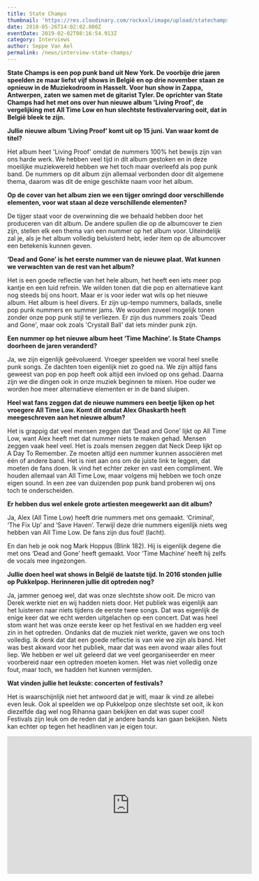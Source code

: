 ```yaml
---
title: State Champs
thumbnail: 'https://res.cloudinary.com/rockxxl/image/upload/statechamps-1437156640.jpg'
date: 2018-05-26T14:02:02.000Z
eventDate: 2019-02-02T08:16:54.913Z
category: Interviews
author: Seppe Van Ael
permalink: /news/interview-state-champs/
---
```

**State Champs is een pop punk band uit New York. De voorbije drie jaren speelden ze maar liefst vijf shows in België en op drie november staan ze opnieuw in de Muziekodroom in Hasselt. Voor hun show in Zappa, Antwerpen, zaten we samen met de gitarist Tyler. De oprichter van State Champs had het met ons over hun nieuwe album 'Living Proof', de vergelijking met All Time Low en hun slechtste festivalervaring ooit, dat in België bleek te zijn.**

**Jullie nieuwe album ‘Living Proof’ komt uit op 15 juni. Van waar komt de titel?**

Het album heet 'Living Proof' omdat de nummers 100% het bewijs zijn van ons harde werk. We hebben veel tijd in dit album gestoken en in deze moeilijke muziekwereld hebben we het toch maar overleefd als pop punk band. De nummers op dit album zijn allemaal verbonden door dit algemene thema, daarom was dit de enige geschikte naam voor het album.

**Op de cover van het album zien we een tijger omringd door verschillende elementen, voor wat staan al deze verschillende elementen?**

De tijger staat voor de overwinning die we behaald hebben door het produceren van dit album. De andere spullen die op de albumcover te zien zijn, stellen elk een thema van een nummer op het album voor. Uiteindelijk zal je, als je het album volledig beluisterd hebt, ieder item op de albumcover een betekenis kunnen geven.

**‘Dead and Gone’ is het eerste nummer van de nieuwe plaat. Wat kunnen we verwachten van de rest van het album?**

Het is een goede reflectie van het hele album, het heeft een iets meer pop kantje en een luid refrein. We wilden tonen dat die pop en alternatieve kant nog steeds bij ons hoort. Maar er is voor ieder wat wils op het nieuwe album. Het album is heel divers. Er zijn up-tempo nummers, ballads, snelle pop punk nummers en summer jams. We wouden zoveel mogelijk tonen zonder onze pop punk stijl te verliezen. Er zijn dus nummers zoals 'Dead and Gone', maar ook zoals 'Crystall Ball' dat iets minder punk zijn.

**Een nummer op het nieuwe album heet ‘Time Machine’. Is State Champs doorheen de jaren veranderd?**

Ja, we zijn eigenlijk geëvolueerd. Vroeger speelden we vooral heel snelle punk songs. Ze dachten toen eigenlijk niet zo goed na. We zijn altijd fans geweest van pop en pop heeft ook altijd een invloed op ons gehad. Daarna zijn we die dingen ook in onze muziek beginnen te mixen. Hoe ouder we worden hoe meer alternatieve elementen er in de band sluipen.

**Heel wat fans zeggen dat de nieuwe nummers een beetje lijken op het vroegere All Time Low. Komt dit omdat Alex Ghaskarth heeft meegeschreven aan het nieuwe album?**

Het is grappig dat veel mensen zeggen dat ‘Dead and Gone’ lijkt op All Time Low, want Alex heeft met dat nummer niets te maken gehad. Mensen zeggen vaak heel veel. Het is zoals mensen zeggen dat Neck Deep lijkt op A Day To Remember. Ze moeten altijd een nummer kunnen associëren met één of andere band. Het is niet aan ons om de juiste link te leggen, dat moeten de fans doen. Ik vind het echter zeker en vast een compliment. We houden allemaal van All Time Low, maar volgens mij hebben we toch onze eigen sound. In een zee van duizenden pop punk band proberen wij ons toch te onderscheiden.

**Er hebben dus wel enkele grote artiesten meegewerkt aan dit album?**

Ja, Alex (All Time Low) heeft drie nummers met ons gemaakt. ‘Criminal’, ‘The Fix Up’ and ‘Save Haven’. Terwijl deze drie nummers eigenlijk niets weg hebben van All Time Low. De fans zijn dus fout! (lacht).

En dan heb je ook nog Mark Hoppus (Blink 182). Hij is eigenlijk degene die met ons ‘Dead and Gone’ heeft gemaakt. Voor ‘Time Machine’ heeft hij zelfs de vocals mee ingezongen.

**Jullie doen heel wat shows in België de laatste tijd. In 2016 stonden jullie op Pukkelpop. Herinneren jullie dit optreden nog?**

Ja, jammer genoeg wel, dat was onze slechtste show ooit. De micro van Derek werkte niet en wij hadden niets door. Het publiek was eigenlijk aan het luisteren naar niets tijdens de eerste twee songs. Dat was eigenlijk de enige keer dat we echt werden uitgelachen op een concert. Dat was heel stom want het was onze eerste keer op het festival en we hadden erg veel zin in het optreden. Ondanks dat de muziek niet werkte, gaven we ons toch volledig. Ik denk dat dat een goede reflectie is van wie we zijn als band. Het was best akward voor het publiek, maar dat was een avond waar alles fout liep. We hebben er wel uit geleerd dat we veel georganiseerder en meer voorbereid naar een optreden moeten komen. Het was niet volledig onze fout, maar toch, we hadden het kunnen vermijden.

**Wat vinden jullie het leukste: concerten of festivals?**

Het is waarschijnlijk niet het antwoord dat je witl, maar ik vind ze allebei even leuk. Ook al speelden we op Pukkelpop onze slechtste set ooit, ik kon diezelfde dag wel nog Rihanna gaan bekijken en dat was super cool! Festivals zijn leuk om de reden dat je andere bands kan gaan bekijken. Niets kan echter op tegen het headlinen van je eigen tour.

<iframe width="560" height="315" src="https://www.youtube.com/embed/pVY0G-uJCBo" frameborder="0" allow="accelerometer; autoplay; encrypted-media; gyroscope; picture-in-picture" allowfullscreen></iframe>
